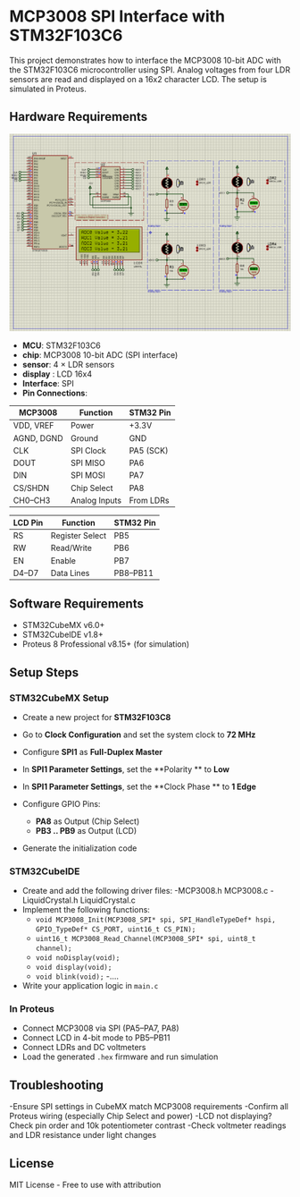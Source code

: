 # MCP3008 SPI Interface with STM32F103C6
This project demonstrates how to interface the MCP3008 10-bit ADC with the STM32F103C6 microcontroller using SPI. Analog voltages from four LDR sensors are read and displayed on a 16x2 character LCD. The setup is simulated in Proteus.

## Hardware Requirements

![ILI9341 Display Interface Circuit](circuit.png)

- **MCU**: STM32F103C6 
- **chip**: MCP3008 10-bit ADC (SPI interface)
- **sensor**: 4 × LDR sensors
- **display** : LCD 16x4  
- **Interface**: SPI
- **Pin Connections**:

| MCP3008    | Function      | STM32 Pin |
| ---------- | ------------- | --------- |
| VDD, VREF  | Power         | +3.3V     |
| AGND, DGND | Ground        | GND       |
| CLK        | SPI Clock     | PA5 (SCK) |
| DOUT       | SPI MISO      | PA6       |
| DIN        | SPI MOSI      | PA7       |
| CS/SHDN    | Chip Select   | PA8       |
| CH0–CH3    | Analog Inputs | From LDRs |

| LCD Pin | Function        | STM32 Pin |
| ------- | --------------- | --------- |
| RS      | Register Select | PB5       |
| RW      | Read/Write      | PB6       |
| EN      | Enable          | PB7       |
| D4–D7   | Data Lines      | PB8–PB11  |


## Software Requirements
- STM32CubeMX v6.0+
- STM32CubeIDE v1.8+
- Proteus 8 Professional v8.15+ (for simulation)

## Setup Steps
### STM32CubeMX Setup

- Create a new project for **STM32F103C8**
- Go to **Clock Configuration** and set the system clock to **72 MHz**
- Configure **SPI1** as **Full-Duplex Master**
- In **SPI1 Parameter Settings**, set the **Polarity ** to **Low**
- In **SPI1 Parameter Settings**, set the **Clock Phase ** to **1 Edge**

- Configure GPIO Pins:
  - **PA8** as Output (Chip Select)
  - **PB3 .. PB9** as Output (LCD)
- Generate the initialization code

### STM32CubeIDE

- Create and add the following driver files:
    -MCP3008.h MCP3008.c
    -LiquidCrystal.h LiquidCrystal.c
- Implement the following functions:
  - `void MCP3008_Init(MCP3008_SPI* spi, SPI_HandleTypeDef* hspi, GPIO_TypeDef* CS_PORT, uint16_t CS_PIN);`
  - `uint16_t MCP3008_Read_Channel(MCP3008_SPI* spi, uint8_t channel);`
  - `void noDisplay(void);`
  - `void display(void);`
  - `void blink(void);`
  -....
- Write your application logic in `main.c` 

### In Proteus
  - Connect MCP3008 via SPI (PA5–PA7, PA8)
  - Connect LCD in 4-bit mode to PB5–PB11
  - Connect  LDRs and DC voltmeters
- Load the generated `.hex` firmware and run simulation 

## Troubleshooting

-Ensure SPI settings in CubeMX match MCP3008 requirements
-Confirm all Proteus wiring (especially Chip Select and power)
-LCD not displaying? Check pin order and 10k potentiometer contrast
-Check voltmeter readings and LDR resistance under light changes

## License

MIT License - Free to use with attribution
